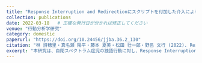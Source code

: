 ```yaml
---
title: "Response Interruption and Redirectionにスクリプトを付加した介入による自閉スペクトラム症児の独語行動の減少効果と保護者による適用可能性"
collection: publications
date: 2022-03-18   # 正確な発行日が分かれば修正してください
venue: "行動分析学研究"
category: domestic
paperurl: "https://doi.org/10.24456/jjba.36.2_130"
citation: "林 詩穂里・真名瀬 陽平・藤本 夏美・松田 壮一郎・野呂 文行 (2022). Response Interruption and Redirectionにスクリプトを付加した介入による自閉スペクトラム症児の独語行動の減少効果と保護者による適用可能性. 行動分析学研究, 36(2), 130-138. https://doi.org/10.24456/jjba.36.2_130"
excerpt: "本研究は、自閉スペクトラム症児の独語行動に対し、Response Interruption and Redirection (RIRD) にスクリプトを付加した介入の効果を検討し、保護者による適用可能性を示した (in Japanese)."
---
```

